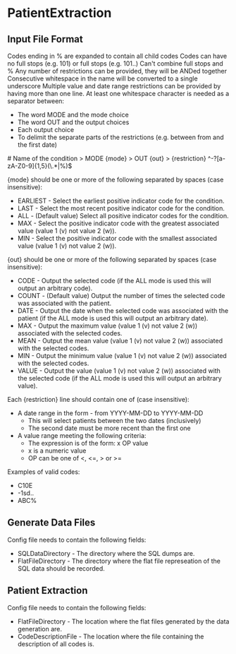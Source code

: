 # PatientExtraction

## Input File Format
Codes ending in % are expanded to contain all child codes
Codes can have no full stops (e.g. 101) or full stops (e.g. 101..)
Can't combine full stops and %
Any number of restrictions can be provided, they will be ANDed together
Consecutive whitespace in the name will be converted to a single underscore
Multiple value and date range restrictions can be provided by having more than one line.
At least one whitespace character is needed as a separator between:

- The word MODE and the mode choice
- The word OUT and the output choices
- Each output choice
- To delimit the separate parts of the restrictions (e.g. between from and the first date)

\# Name of the condition
\> MODE {mode}
\> OUT {out}
\> {restriction}
^-?[a-zA-Z0-9]{1,5}(\\.*|%)$

{mode} should be one or more of the following separated by spaces (case insensitive):

- EARLIEST - Select the earliest positive indicator code for the condition.
- LAST - Select the most recent positive indicator code for the condition.
- ALL - (Default value) Select all positive indicator codes for the condition.
- MAX - Select the positive indicator code with the greatest associated value (value 1 (v) not value 2 (w)).
- MIN - Select the positive indicator code with the smallest associated value (value 1 (v) not value 2 (w)).

{out} should be one or more of the following separated by spaces (case insensitive):

- CODE - Output the selected code (if the ALL mode is used this will output an arbitrary code).
- COUNT - (Default value) Output the number of times the selected code was associated with the patient.
- DATE - Output the date when the selected code was associated with the patient (if the ALL mode is used this will output an arbitrary date).
- MAX - Output the maximum value (value 1 (v) not value 2 (w)) associated with the selected codes.
- MEAN - Output the mean value (value 1 (v) not value 2 (w)) associated with the selected codes.
- MIN - Output the minimum value (value 1 (v) not value 2 (w)) associated with the selected codes.
- VALUE - Output the value (value 1 (v) not value 2 (w)) associated with the selected code (if the ALL mode is used this will output an arbitrary value).

Each {restriction} line should contain one of (case insensitive):

- A date range in the form - from YYYY-MM-DD to YYYY-MM-DD
    - This will select patients between the two dates (inclusively)
    - The second date must be more recent than the first one
- A value range meeting the following criteria:
    - The expression is of the form: x OP value
    - x is a numeric value
    - OP can be one of <, <=, > or >=

Examples of valid codes:

- C10E
- -1sd..
- ABC%

## Generate Data Files
Config file needs to contain the following fields:

- SQLDataDirectory - The directory where the SQL dumps are.
- FlatFileDirectory - The directory where the flat file represeation of the SQL data should be recorded.

## Patient Extraction
Config file needs to contain the following fields:

- FlatFileDirectory - The location where the flat files generated by the data generation are.
- CodeDescriptionFile - The location where the file containing the description of all codes is.